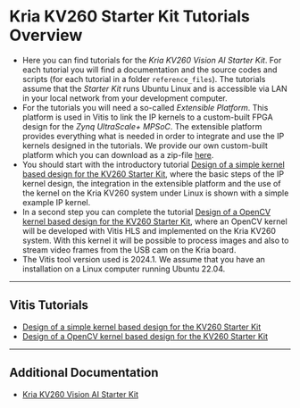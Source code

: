 # Kria KV260 Starter Kit Tutorials Overview

* Here you can find tutorials for the _Kria KV260 Vision AI Starter Kit_. For each tutorial you will find a documentation and the source codes and scripts (for each tutorial in a folder `reference_files`). The tutorials assume that the _Starter Kit_ runs Ubuntu Linux and is accessible via LAN in your local network from your development computer.
* For the tutorials you will need a so-called _Extensible Platform_. This platform is used in Vitis to link the IP kernels to a custom-built FPGA design for the _Zynq UltraScale+ MPSoC_. The extensible platform provides everything what is needed in order to integrate and use the IP kernels designed in the tutorials. We provide our own custom-built platform which you can download as a zip-file [here](../kria/resources/extensible_platform/). 
* You should start with the introductory tutorial [Design of a simple kernel based design for the KV260 Starter Kit](kernel_based_design/kernel_based_design.md), where the basic steps of the IP kernel design, the integration in the extensible platform and the use of the kernel on the Kria KV260 system under Linux is shown with a simple example IP kernel. 
* In a second step you can complete the tutorial [Design of a OpenCV kernel based design for the KV260 Starter Kit](opencv_kernel/pencv_design.md), where an OpenCV kernel will be developed with Vitis HLS and implemented on the Kria KV260 system. With this kernel it will be possible to process images and also to stream video frames from the USB cam on the Kria board.
* The Vitis tool version used is 2024.1. We assume that you have an installation on a Linux computer running Ubuntu 22.04.

---
## Vitis Tutorials
* [Design of a simple kernel based design for the KV260 Starter Kit](kernel_based_design/kernel_based_design.md)
* [Design of a OpenCV kernel based design for the KV260 Starter Kit](opencv_kernel/pencv_design.md)

---
## Additional Documentation
* [Kria KV260 Vision AI Starter Kit](https://www.amd.com/en/products/system-on-modules/kria/k26/kv260-vision-starter-kit.html)

